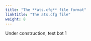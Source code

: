 ```yaml
---
title: "The **ats.cfg** file format"
linktitle: "The ats.cfg file"
weight: 8
---
```


Under construction, test bot 1
